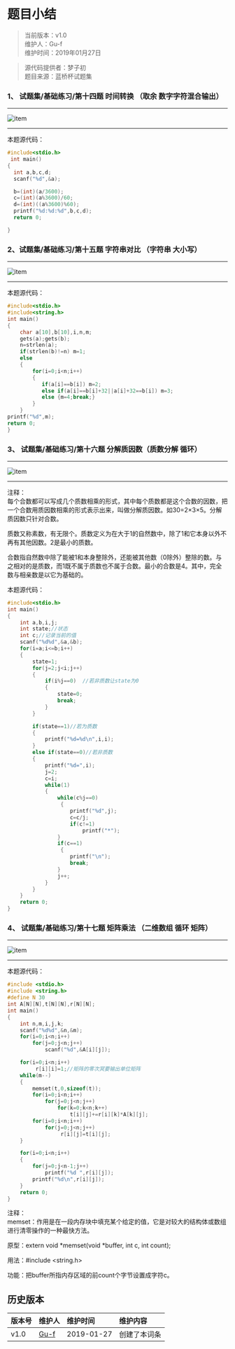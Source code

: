 # 题目小结  
>当前版本：v1.0  
>维护人：Gu-f  
>维护时间：2019年01月27日  

>源代码提供者：梦子初  
>题目来源：蓝桥杯试题集
### 1、	试题集/基础练习/第十四题 时间转换 （取余 数字字符混合输出）
----
![item](/wiki/image/cprogram/002item.jpg)  

----
本题源代码：  
```C++
#include<stdio.h>
 int main()
{
  int a,b,c,d;
  scanf("%d",&a);

  b=(int)(a/3600);
  c=(int)(a%3600)/60;
  d=(int)((a%3600)%60);
  printf("%d:%d:%d",b,c,d);
  return 0;

}
```

### 2、试题集/基础练习/第十五题 字符串对比 （字符串 大小写）  
----
![item](/wiki/image/cprogram/002-2item.jpg)  

----
本题源代码：  
```C++
#include<stdio.h>
#include<string.h>
int main()
{
    char a[10],b[10],i,n,m;
    gets(a);gets(b);
    n=strlen(a);
    if(strlen(b)!=n) m=1;
    else
    {
        for(i=0;i<n;i++)
        {
           if(a[i]==b[i]) m=2;
           else if(a[i]==b[i]+32||a[i]+32==b[i]) m=3;
           else {m=4;break;}
        }
    }
printf("%d",m);
return 0;
}
```
### 3、	试题集/基础练习/第十六题 分解质因数（质数分解 循环）  
----
![item](/wiki/image/cprogram/002-3item.jpg)  

----
注释：  
每个合数都可以写成几个质数相乘的形式，其中每个质数都是这个合数的因数，把一个合数用质因数相乘的形式表示出来，叫做分解质因数。如30=2×3×5。分解质因数只针对合数。  

质数又称素数，有无限个。质数定义为在大于1的自然数中，除了1和它本身以外不再有其他因数。2是最小的质数。  

合数指自然数中除了能被1和本身整除外，还能被其他数（0除外）整除的数。与之相对的是质数，而1既不属于质数也不属于合数。最小的合数是4。其中，完全数与相亲数是以它为基础的。  


本题源代码：  
```C++
#include<stdio.h>
int main()
{
    int a,b,i,j;
    int state;//状态
    int c;//记录当前的值
    scanf("%d%d",&a,&b);
    for(i=a;i<=b;i++)
	{
        state=1;
        for(j=2;j<i;j++)
        {
            if(i%j==0)  //若非质数让state为0
            {   
                state=0;  
                break;  
            }  
        }

        if(state==1)//若为质数
		{
            printf("%d=%d\n",i,i);
        }
		else if(state==0)//若非质数
		{
            printf("%d=",i);
            j=2;
            c=i;
            while(1)
			{
                while(c%j==0)
				 {
                    printf("%d",j);
                    c=c/j;
                    if(c!=1)
                        printf("*");
                }
                if(c==1)
				 {
                    printf("\n");
                    break;
                }
                j++;
            }
        }
    }
    return 0;
}
```
### 4、	试题集/基础练习/第十七题 矩阵乘法 （二维数组 循环 矩阵）  
----
![item](/wiki/image/cprogram/002-4item.jpg)  

----
本题源代码：  
```C++
#include <stdio.h>
#include <string.h>
#define N 30
int A[N][N],t[N][N],r[N][N];
int main()
{
    int n,m,i,j,k;
    scanf("%d%d",&n,&m);
    for(i=0;i<n;i++)
        for(j=0;j<n;j++)
            scanf("%d",&A[i][j]);

    for(i=0;i<n;i++)
         r[i][i]=1;//矩阵的零次冥要输出单位矩阵
    while(m--)
    {
        memset(t,0,sizeof(t));
        for(i=0;i<n;i++)
            for(j=0;j<n;j++)
                for(k=0;k<n;k++)
                    t[i][j]+=r[i][k]*A[k][j];
        for(i=0;i<n;i++)
            for(j=0;j<n;j++)
                 r[i][j]=t[i][j];
    }

    for(i=0;i<n;i++)
    {
        for(j=0;j<n-1;j++)
            printf("%d ",r[i][j]);    
        printf("%d\n",r[i][j]);    
    }
    return 0;
}
```
注释：  
memset：作用是在一段内存块中填充某个给定的值，它是对较大的结构体或数组进行清零操作的一种最快方法。  

原型：extern void *memset(void *buffer, int c, int count);  

用法：#include <string.h>  

功能：把buffer所指内存区域的前count个字节设置成字符c。  

## 历史版本

| 版本号 | 维护人 |维护时间 |维护内容|
| :- | :- | :-| :- |
| v1.0 | [Gu-f](https://Gu-f.github.io/) |2019-01-27|创建了本词条|
